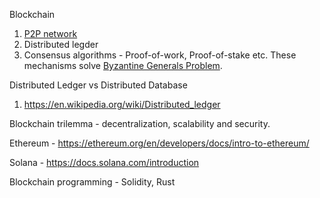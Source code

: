 
Blockchain
1. [P2P network](https://en.wikipedia.org/wiki/Peer-to-peer)
2. Distributed legder
3. Consensus algorithms - Proof-of-work, Proof-of-stake etc. These mechanisms solve [Byzantine Generals Problem](https://en.wikipedia.org/wiki/Byzantine_fault).

Distributed Ledger vs Distributed Database 
1. https://en.wikipedia.org/wiki/Distributed_ledger

Blockchain trilemma - decentralization, scalability and security. 

Ethereum - https://ethereum.org/en/developers/docs/intro-to-ethereum/

Solana - https://docs.solana.com/introduction

Blockchain programming - Solidity, Rust
